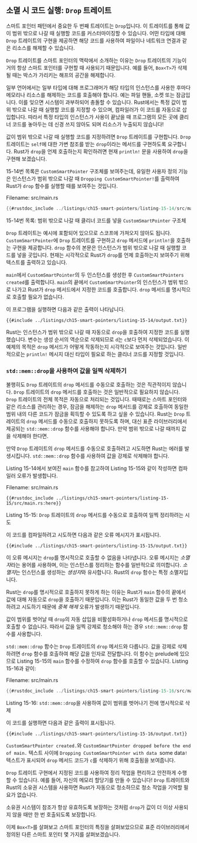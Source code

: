 ## 소멸 시 코드 실행: `Drop` 트레이트

스마트 포인터 패턴에서 중요한 두 번째 트레이트는 `Drop`입니다. 이 트레이트를 통해 값이 범위 밖으로 나갈 때 실행할 코드를 커스터마이징할 수 있습니다. 어떤 타입에 대해 `Drop` 트레이트의 구현을 제공하면 해당 코드를 사용하여 파일이나 네트워크 연결과 같은 리소스를 해제할 수 있습니다.

`Drop` 트레이트를 스마트 포인터의 맥락에서 소개하는 이유는 `Drop` 트레이트의 기능이 거의 항상 스마트 포인터를 구현할 때 사용되기 때문입니다. 예를 들어, `Box<T>`가 삭제될 때는 박스가 가리키는 해프의 공간을 해제합니다.

일부 언어에서는 일부 타입에 대해 프로그래머가 해당 타입의 인스턴스를 사용한 후마다 메모리나 리소스를 해제하는 코드를 호출해야 합니다. 예는 파일 핸들, 소켓 또는 잠금입니다. 이를 잊으면 시스템이 과부하되어 충돌할 수 있습니다. Rust에서는 특정 값이 범위 밖으로 나갈 때 실행할 코드를 지정할 수 있으며, 컴파일러가 이 코드를 자동으로 삽입합니다. 따라서 특정 타입의 인스턴스가 사용이 끝났을 때 프로그램의 모든 곳에 클리너 코드를 놓아두는 데 신경 쓰지 않아도 되며 리소스가 누출되지 않습니다!

값이 범위 밖으로 나갈 때 실행할 코드를 지정하려면 `Drop` 트레이트를 구현합니다. `Drop` 트레이트는 `self`에 대한 가변 참조를 받는 `drop`이라는 메서드를 구현하도록 요구합니다. Rust가 `drop`을 언제 호출하는지 확인하려면 현재 `println!` 문을 사용하여 `drop`을 구현해 보겠습니다.

15-14번 목록은 `CustomSmartPointer` 구조체를 보여주는데, 유일한 사용자 정의 기능은 인스턴스가 범위 밖으로 나갈 때 `Dropping CustomSmartPointer!`를 출력하여 Rust가 `drop` 함수를 실행할 때를 보여주는 것입니다.

Filename: src/main.rs

```rust
{{#rustdoc_include ../listings/ch15-smart-pointers/listing-15-14/src/main.rs}}
```

15-14번 목록: 범위 밖으로 나갈 때 클리너 코드를 넣을 `CustomSmartPointer` 구조체

`Drop` 트레이트는 예시에 포함되어 있으므로 스코프에 가져오지 않아도 됩니다. `CustomSmartPointer`에 `Drop` 트레이트를 구현하고 `drop` 메서드에 `println!`을 호출하는 구현을 제공합니다. `drop` 함수의 본문은 인스턴스가 범위 밖으로 나갈 때 실행할 코드를 넣을 곳입니다. 현재는 시각적으로 Rust가 `drop`를 언제 호출하는지 보여주기 위해 텍스트를 출력하고 있습니다.

`main`에서 `CustomSmartPointer`의 두 인스턴스를 생성한 후 `CustomSmartPointers created`를 출력합니다. `main`의 끝에서 `CustomSmartPointer`의 인스턴스가 범위 밖으로 나가고 Rust가 `drop` 메서드에서 지정한 코드를 호출합니다. `drop` 메서드를 명시적으로 호출할 필요가 없습니다.

이 프로그램을 실행하면 다음과 같은 출력이 나타납니다.

```console
{{#include ../listings/ch15-smart-pointers/listing-15-14/output.txt}}
```

Rust는 인스턴스가 범위 밖으로 나갈 때 자동으로 `drop`을 호출하여 지정한 코드를 실행했습니다. 변수는 생성 순서의 역순으로 삭제되므로 `d`는 `c`보다 먼저 삭제되었습니다. 이 예제의 목적은 `drop` 메서드가 어떻게 작동하는지 시각적으로 보여주는 것입니다. 일반적으로는 `println!` 메시지 대신 타입이 필요로 하는 클리너 코드를 지정할 것입니다.

### `std::mem::drop`을 사용하여 값을 일찍 삭제하기

불행히도 `Drop` 트레이트의 `drop` 메서드를 수동으로 호출하는 것은 직관적이지 않습니다. `Drop` 트레이트의 `drop` 메서드를 호출하는 것은 일반적으로 필요하지 않습니다. `Drop` 트레이트의 전체 목적은 자동으로 처리되는 것입니다. 때때로는 스마트 포인터와 같은 리소스를 관리하는 경우, 잠금을 해제하는 `drop` 메서드를 강제로 호출하여 동일한 범위 내의 다른 코드가 잠금을 획득할 수 있도록 하고 싶을 수 있습니다. Rust는 `Drop` 트레이트의 `drop` 메서드를 수동으로 호출하지 못하도록 하며, 대신 표준 라이브러리에서 제공되는 `std::mem::drop` 함수를 사용해야 합니다. 만약 범위 밖으로 나갈 때까지 값을 삭제해야 한다면.

만약 `Drop` 트레이트의 `drop` 메서드를 수동으로 호출하려고 시도하면 Rust는 에러를 발생시킵니다. `std::mem::drop` 함수를 사용하여 값을 강제로 삭제해야 합니다.

Listing 15-14에서 보여진 `main` 함수를 참고하여 Listing 15-15와 같이 작성하면 컴파일러 오류가 발생합니다.

Filename: src/main.rs

```rust,ignore,does_not_compile
{{#rustdoc_include ../listings/ch15-smart-pointers/listing-15-15/src/main.rs:here}}
```

Listing 15-15: `Drop` 트레이트의 `drop` 메서드를 수동으로 호출하여 일찍 정리하려는 시도

이 코드를 컴파일하려고 시도하면 다음과 같은 오류 메시지가 표시됩니다.

```console
{{#include ../listings/ch15-smart-pointers/listing-15-15/output.txt}}
```

이 오류 메시지는 `drop`를 명시적으로 호출할 수 없음을 나타냅니다. 오류 메시지는 *소멸자*라는 용어를 사용하며, 이는 인스턴스를 정리하는 함수를 일반적으로 의미합니다. *소멸자*는 인스턴스를 생성하는 *생성자*와 유사합니다. Rust의 `drop` 함수는 특정 소멸자입니다.

Rust는 `drop`를 명시적으로 호출하지 못하게 하는 이유는 Rust가 `main` 함수의 끝에서 값에 대해 자동으로 `drop`을 호출하기 때문입니다. 이는 Rust가 동일한 값을 두 번 청소하려고 시도하기 때문에 *중복 해제* 오류가 발생하기 때문입니다.

값이 범위를 벗어날 때 `drop`의 자동 삽입을 비활성화하거나 `drop` 메서드를 명시적으로 호출할 수 없습니다. 따라서 값을 일찍 강제로 청소해야 하는 경우 `std::mem::drop` 함수를 사용합니다.

`std::mem::drop` 함수는 `Drop` 트레이트의 `drop` 메서드와 다릅니다. 값을 강제로 삭제하려면 `drop` 함수를 호출하여 해당 값을 인자로 전달합니다. 이 함수는 prelude에 있으므로 Listing 15-15의 `main` 함수를 수정하여 `drop` 함수를 호출할 수 있습니다. Listing 15-16과 같이:

Filename: src/main.rs

```rust
{{#rustdoc_include ../listings/ch15-smart-pointers/listing-15-16/src/main.rs:here}}
```

Listing 15-16: `std::mem::drop`을 사용하여 값이 범위를 벗어나기 전에 명시적으로 삭제

이 코드를 실행하면 다음과 같은 출력이 표시됩니다.

```console
{{#include ../listings/ch15-smart-pointers/listing-15-16/output.txt}}
```

`CustomSmartPointer created.`와 `CustomSmartPointer dropped before the end of main.` 텍스트 사이에 `Dropping CustomSmartPointer with data `some data`!` 텍스트가 표시되어 `drop` 메서드 코드가 `c`를 삭제하기 위해 호출됨을 보여줍니다.

`Drop` 트레이트 구현에서 지정된 코드를 사용하여 정리 작업을 편리하고 안전하게 수행할 수 있습니다. 예를 들어, 자신의 메모리 할당기를 만들 수 있습니다! `Drop` 트레이트와 Rust의 소유권 시스템을 사용하면 Rust가 자동으로 청소하므로 청소 작업을 기억할 필요가 없습니다.

소유권 시스템이 참조가 항상 유효하도록 보장하는 것처럼 `drop`가 값이 더 이상 사용되지 않을 때만 한 번 호출되도록 보장합니다.

이제 `Box<T>`를 살펴보고 스마트 포인터의 특징을 살펴보았으므로 표준 라이브러리에서 정의된 다른 스마트 포인터 몇 가지를 살펴보겠습니다.
